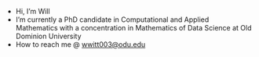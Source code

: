 - Hi, I’m Will
- I’m currently a PhD candidate in Computational and Applied Mathematics with a concentration in Mathematics of Data Science at Old Dominion University 
- How to reach me @ wwitt003@odu.edu

<!---
w-witt/w-witt is a ✨ special ✨ repository because its `README.md` (this file) appears on your GitHub profile.
You can click the Preview link to take a look at your changes.
--->
